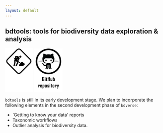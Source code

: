 ```yaml
---
layout: default
---
```

## bdtools: tools for biodiversity data exploration & analysis

<img src="assets/images/under_construction.png" alt="bdtools is under construction" title= "bdtools is under construction" width="90"/>
<a href="https://github.com/bd-R/bdtools" target="_blank"><img src="assets/images/github_repo.png" alt="bdtools GitHub repository" title= "Open bdtools repository" width="90"/></a>
   


`bdtools` is still in its early development stage. We plan to incorporate the following elements in the second development phase of `bdverse`:

* 'Getting to know your data' reports
* Taxonomic workflows
* Outlier analysis for biodiversity data.








